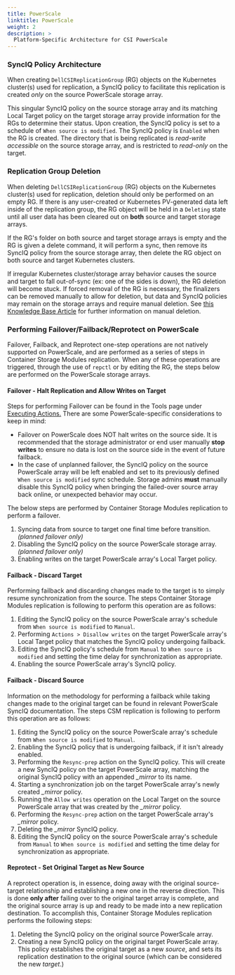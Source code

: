 ```yaml
---
title: PowerScale
linktitle: PowerScale
weight: 2
description: >
  Platform-Specific Architecture for CSI PowerScale
---
```


### SyncIQ Policy Architecture
When creating `DellCSIReplicationGroup` (RG) objects on the Kubernetes cluster(s) used for replication, a SyncIQ policy to facilitate this replication is created *only* on the source PowerScale storage array. 

This singular SyncIQ policy on the source storage array and its matching Local Target policy on the target storage array provide information for the RGs to determine their status. Upon creation, the SyncIQ policy is set to a schedule of `When source is modified`. The SyncIQ policy is `Enabled` when the RG is created. The directory that is being replicated is *read-write accessible* on the source storage array, and is restricted to *read-only* on the target. 

### Replication Group Deletion 
When deleting `DellCSIReplicationGroup` (RG) objects on the Kubernetes cluster(s) used for replication, deletion should only be performed on an empty RG. If there is any user-created or Kubernetes PV-generated data left inside of the replication group, the RG object will be held in a `Deleting` state until all user data has been cleared out on **both** source and target storage arrays. 

If the RG's folder on both source and target storage arrays is empty and the RG is given a delete command, it will perform a sync, then remove its SyncIQ policy from the source storage array, then delete the RG object on both source and target Kubernetes clusters. 

If irregular Kubernetes cluster/storage array behavior causes the source and target to fall out-of-sync (ex: one of the sides is down), the RG deletion will become stuck. If forced removal of the RG is necessary, the finalizers can be removed manually to allow for deletion, but data and SyncIQ policies may remain on the storage arrays and require manual deletion. See [this Knowledge Base Article](https://www.dell.com/support/kbdoc/en-us/000206294/dell-csm-replication-powerscale-replication-artifacts-remain-after-deletion) for further information on manual deletion. 

### Performing Failover/Failback/Reprotect on PowerScale

Failover, Failback, and Reprotect one-step operations are not natively supported on PowerScale, and are performed as a series of steps in Container Storage Modules replication. When any of these operations are triggered, through the use of `repctl` or by editing the RG, the steps below are performed on the PowerScale storage arrays.

#### Failover - Halt Replication and Allow Writes on Target

Steps for performing Failover can be found in the Tools page under [Executing Actions.](v1/tooling/repctl/#executing-actions) There are some PowerScale-specific considerations to keep in mind: 
- Failover on PowerScale does NOT halt writes on the source side. It is recommended that the storage administrator or end user manually **stop writes** to ensure no data is lost on the source side in the event of future failback. 
- In the case of unplanned failover, the SyncIQ policy on the source PowerScale array will be left enabled and set to its previously defined `When source is modified` sync schedule. Storage admins **must** manually disable this SyncIQ policy when bringing the failed-over source array back online, or unexpected behavior may occur.

The below steps are performed by Container Storage Modules replication to perform a failover.

1. Syncing data from source to target one final time before transition. *(planned failover only)*
2. Disabling the SyncIQ policy on the source PowerScale storage array. *(planned failover only)*
3. Enabling writes on the target PowerScale array's Local Target policy.  

#### Failback - Discard Target

Performing failback and discarding changes made to the target is to simply resume synchronization from the source. The steps Container Storage Modules replication is following to perform this operation are as follows:

1. Editing the SyncIQ policy on the source PowerScale array's schedule from `When source is modified` to `Manual`. 
2. Performing `Actions > Disallow writes` on the target PowerScale array's Local Target policy that matches the SyncIQ policy undergoing failback. 
3. Editing the SyncIQ policy's schedule from `Manual` to `When source is modified` and setting the time delay for synchronization as appropriate.
4. Enabling the source PowerScale array's SyncIQ policy. 

   
#### Failback - Discard Source

Information on the methodology for performing a failback while taking changes made to the original target can be found in relevant PowerScale SyncIQ documentation. The steps CSM replication is following to perform this operation are as follows:

1. Editing the SyncIQ policy on the source PowerScale array's schedule from `When source is modified` to `Manual`. 
2. Enabling the SyncIQ policy that is undergoing failback, if it isn't already enabled. 
3. Performing the `Resync-prep` action on the SyncIQ policy. This will create a new SyncIQ policy on the target PowerScale array, matching the original SyncIQ policy with an appended *_mirror* to its name. 
4. Starting a synchronization job on the target PowerScale array's newly created *_mirror* policy.
5. Running the `Allow writes` operation on the Local Target on the source PowerScale array that was created by the *_mirror* policy. 
6. Performing the `Resync-prep` action on the target PowerScale array's *_mirror* policy. 
7. Deleting the *_mirror* SyncIQ policy. 
8. Editing the SyncIQ policy on the source PowerScale array's schedule from `Manual` to `When source is modified` and setting the time delay for synchronization as appropriate.

#### Reprotect - Set Original Target as New Source 

A reprotect operation is, in essence, doing away with the original source-target relationship and establishing a new one in the reverse direction. This is done **only after** failing over to the original target array is complete, and the original source array is up and ready to be made into a new replication destination. To accomplish this, Container Storage Modules replication performs the following steps:

1. Deleting the SyncIQ policy on the original source PowerScale array. 
2. Creating a new SyncIQ policy on the original target PowerScale array. This policy establishes the original target as a new *source*, and sets its replication destination to the original source (which can be considered the new *target*.)
